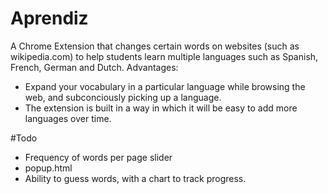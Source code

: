# Aprendiz
A Chrome Extension that changes certain words on websites (such as wikipedia.com) to help students learn multiple languages such as Spanish, French, German and Dutch. 
Advantages:
- Expand your vocabulary in a particular language while browsing the web, and subconciously picking up a language.
- The extension is built in a way in which it will be easy to add more languages over time.

#Todo
- Frequency of words per page slider
- popup.html
- Ability to guess words, with a chart to track progress.

